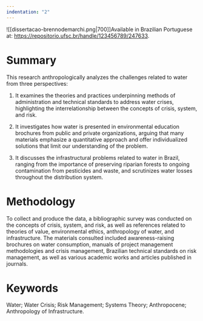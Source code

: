 ```yaml
---
indentation: "2"
---
```


![[dissertacao-brennodemarchi.png|700]]Available in Brazilian Portuguese at: https://repositorio.ufsc.br/handle/123456789/247633.

# Summary

This research anthropologically analyzes the challenges related to water from three perspectives:

1. It examines the theories and practices underpinning methods of administration and technical standards to address water crises, highlighting the interrelationship between the concepts of crisis, system, and risk.

2. It investigates how water is presented in environmental education brochures from public and private organizations, arguing that many materials emphasize a quantitative approach and offer individualized solutions that limit our understanding of the problem.

4. It discusses the infrastructural problems related to water in Brazil, ranging from the importance of preserving riparian forests to ongoing contamination from pesticides and waste, and scrutinizes water losses throughout the distribution system.

# Methodology

To collect and produce the data, a bibliographic survey was conducted on the concepts of crisis, system, and risk, as well as references related to theories of value, environmental ethics, anthropology of water, and infrastructure. The materials consulted included awareness-raising brochures on water consumption, manuals of project management methodologies and crisis management, Brazilian technical standards on risk management, as well as various academic works and articles published in journals.

# Keywords

Water; Water Crisis; Risk Management; Systems Theory; Anthropocene; Anthropology of Infrastructure.
